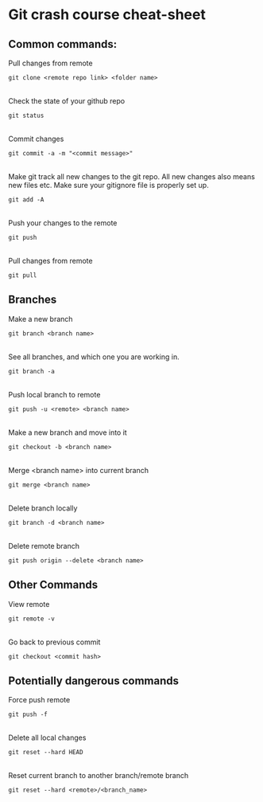 # Git crash course cheat-sheet


## Common commands:
Pull changes from remote
```
git clone <remote repo link> <folder name>  
```
\
Check the state of your github repo
```
git status
```
\
Commit changes
```
git commit -a -m "<commit message>"
```
\
Make git track all new changes to the git repo. 
All new changes also means new files etc. Make sure your gitignore file is properly set up.
```
git add -A
```
\
Push your changes to the remote
```
git push
```
\
Pull changes from remote
```
git pull
```
## Branches

Make a new branch
```
git branch <branch name>
```
\
See all branches, and which one you are working in.
```
git branch -a
```
\
Push local branch to remote
```
git push -u <remote> <branch name>
```
\
Make a new branch and move into it
```
git checkout -b <branch name>
```
\
Merge \<branch name\> into current branch
```
git merge <branch name>
```
\
Delete branch locally
```
git branch -d <branch name>
```
\
Delete remote branch
```
git push origin --delete <branch name>
```





## Other Commands 
View remote
```
git remote -v
```
\
Go back to previous commit
```
git checkout <commit hash>
```

## Potentially dangerous commands

Force push remote
```
git push -f
```
\
Delete all local changes
```
git reset --hard HEAD
```
\
Reset current branch to another branch/remote branch
```
git reset --hard <remote>/<branch_name>
```

